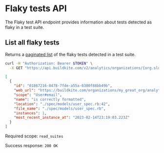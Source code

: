 # Flaky tests API

The Flaky test API endpoint provides information about tests detected as flaky in a test suite.

## List all flaky tests

Returns a [paginated list](<%= paginated_resource_docs_url %>) of the flaky tests detected in a test suite.

```bash
curl -H "Authorization: Bearer $TOKEN" \
  -X GET "https://api.buildkite.com/v2/analytics/organizations/{org.slug}/suites/{suite.slug}/flaky-tests"
```

```json
[
  {
    "id": "01867216-8478-7fde-a55a-0300f88bb49b",
    "web_url": "https://buildkite.com/organizations/my_great_org/analytics/suites/my_suite_name/tests/01867216-8478-7fde-a55a-0300f88bb49b",
    "scope": "User#email",
    "name": "is correctly formatted",
    "location": "./spec/models/user_spec.rb:42",
    "file_name": "./spec/models/user_spec.rb",
    "instances": 1,
    "most_recent_instance_at": "2023-02-14T23:19:03.223Z"
  }
]
```

Required scope: `read_suites`

Success response: `200 OK`
